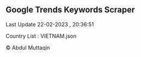 

## Google Trends Keywords Scraper 
 
Last Update 22-02-2023 , 20:36:51

Country List :
VIETNAM.json



© Abdul Muttaqin 
